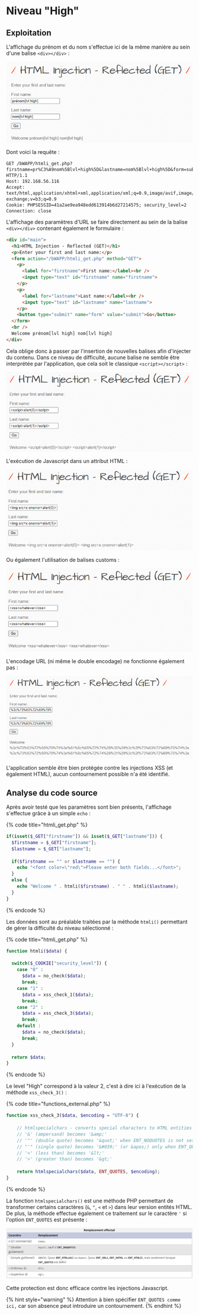 # Niveau "High"

## Exploitation

L'affichage du prénom et du nom s'effectue ici de la même manière au sein d'une balise `<div></div>` :&#x20;

![](<../../../../../.gitbook/assets/image (19) (1) (1).png>)

Dont voici la requête :&#x20;

```http
GET /bWAPP/htmli_get.php?firstname=pr%C3%A9nom%5Blvl+high%5D&lastname=nom%5Blvl+high%5D&form=submit HTTP/1.1
Host: 192.168.56.116
Accept: text/html,application/xhtml+xml,application/xml;q=0.9,image/avif,image/webp,image/apng,*/*;q=0.8,application/signed-exchange;v=b3;q=0.9
Cookie: PHPSESSID=41a2ae9ea948edd613914b6d27214575; security_level=2
Connection: close
```

L'affichage des paramètres d'URL se faire directement au sein de la balise `<div></div>` contenant également le formulaire :&#x20;

```html
<div id="main">
  <h1>HTML Injection - Reflected (GET)</h1>
  <p>Enter your first and last name:</p>
  <form action="/bWAPP/htmli_get.php" method="GET">
    <p>
      <label for="firstname">First name:</label><br />
      <input type="text" id="firstname" name="firstname">
    </p>
    <p>
      <label for="lastname">Last name:</label><br />
      <input type="text" id="lastname" name="lastname">
    </p>
    <button type="submit" name="form" value="submit">Go</button>  
  </form>
  <br />
  Welcome prénom[lvl high] nom[lvl high]
</div>
```

Cela oblige donc à passer par l'insertion de nouvelles balises afin d'injecter du contenu. Dans ce niveau de difficulté, aucune balise ne semble être interprétée par l'application, que cela soit le classique `<script></script>` :&#x20;

![](<../../../../../.gitbook/assets/image (3) (2).png>)

L'exécution de Javascript dans un attribut HTML :&#x20;

![T](<../../../../../.gitbook/assets/image (20) (1) (1).png>)

Ou également l'utilisation de balises customs :&#x20;

![T](<../../../../../.gitbook/assets/image (18) (1) (1).png>)

L'encodage URL (ni même le double encodage) ne fonctionne également pas :&#x20;

![](<../../../../../.gitbook/assets/image (14) (1) (1).png>)

L'application semble être bien protégée contre les injections XSS (et également HTML), aucun contournement possible n'a été identifié.

## Analyse du code source

Après avoir testé que les paramètres sont bien présents, l'affichage s'effectue grâce à un simple `echo` :

{% code title="htmli_get.php" %}
```php
if(isset($_GET["firstname"]) && isset($_GET["lastname"])) {
  $firstname = $_GET["firstname"];
  $lastname = $_GET["lastname"];

  if($firstname == "" or $lastname == "") {
    echo "<font color=\"red\">Please enter both fields...</font>";
  }
  else {
    echo "Welcome " . htmli($firstname) . " " . htmli($lastname);
  }
}
```
{% endcode %}

Les données sont au préalable traitées par la méthode `htmli()` permettant de gérer la difficulté du niveau sélectionné :

{% code title="htmli_get.php" %}
```php
function htmli($data) {

  switch($_COOKIE["security_level"]) {
    case "0" :
      $data = no_check($data);
      break;
    case "1" :
      $data = xss_check_1($data);
      break;
    case "2" :
      $data = xss_check_3($data);
      break;
    default :
      $data = no_check($data);
      break;
  }

  return $data;
}
```
{% endcode %}

Le level "High" correspond à la valeur 2, c'est à dire ici à l'exécution de la méthode `xss_check_3()` :&#x20;

{% code title="functions_external.php" %}
```php
function xss_check_3($data, $encoding = "UTF-8") {

    // htmlspecialchars - converts special characters to HTML entities
    // '&' (ampersand) becomes '&amp;'
    // '"' (double quote) becomes '&quot;' when ENT_NOQUOTES is not set
    // "'" (single quote) becomes '&#039;' (or &apos;) only when ENT_QUOTES is set
    // '<' (less than) becomes '&lt;'
    // '>' (greater than) becomes '&gt;'

    return htmlspecialchars($data, ENT_QUOTES, $encoding);
}
```
{% endcode %}

La fonction `htmlspecialchars()` est une méthode PHP permettant de transformer certains caractères (`&`, `"`, `<` et `>`) dans leur version entités HTML. De plus, la méthode effectue également ce traitement sur le caractère `'` si l'option `ENT_QUOTES` est présente : &#x20;

![](<../../../../../.gitbook/assets/image (12) (1) (1).png>)

Cette protection est donc efficace contre les injections Javascript.

{% hint style="warning" %}
Attention à bien spécifier `ENT_QUOTES comme ici,` car son absence peut introduire un contournement.
{% endhint %}
